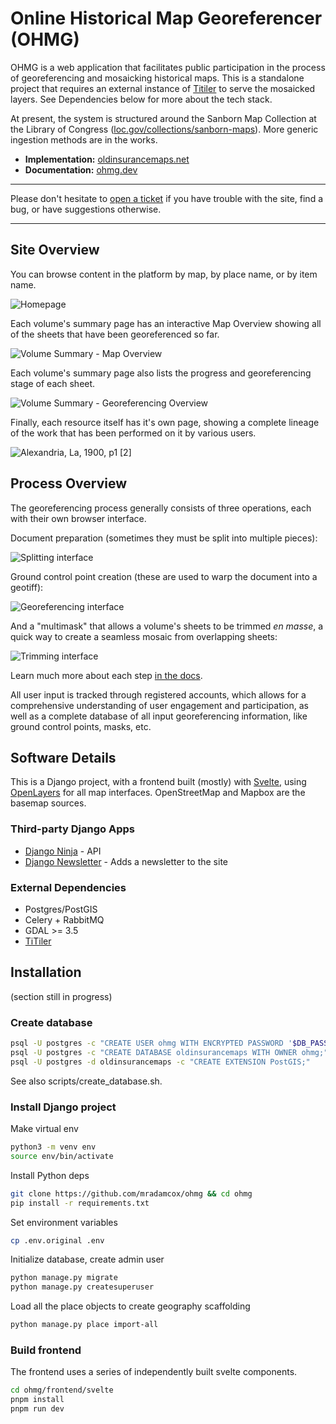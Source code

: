 # Online Historical Map Georeferencer (OHMG)

OHMG is a web application that facilitates public participation in the process of georeferencing and mosaicking historical maps. This is a standalone project that requires an external instance of [Titiler](https://developmentseed.org/titiler) to serve the mosaicked layers. See Dependencies below for more about the tech stack.

At present, the system is structured around the Sanborn Map Collection at the Library of Congress ([loc.gov/collections/sanborn-maps](https://loc.gov/collections/sanborn-maps)). More generic ingestion methods are in the works.

- **Implementation:** [oldinsurancemaps.net](https://oldinsurancemaps.net)
- **Documentation:** [ohmg.dev](https://ohmg.dev)

---

Please don't hesitate to [open a ticket](https://github.com/mradamcox/loc-insurancemaps/issues/new/choose) if you have trouble with the site, find a bug, or have suggestions otherwise.

---

## Site Overview

You can browse content in the platform by map, by place name, or by item name.

![Homepage](./ohmg/frontend/static/img/browse.jpg)

Each volume's summary page has an interactive Map Overview showing all of the sheets that have been georeferenced so far.

![Volume Summary - Map Overview](./ohmg/frontend/static/img/vsummary-031922.jpg)

Each volume's summary page also lists the progress and georeferencing stage of each sheet.

![Volume Summary - Georeferencing Overview](./ohmg/frontend/static/img/vsummary2-031922.jpg)

Finally, each resource itself has it's own page, showing a complete lineage of the work that has been performed on it by various users.

![Alexandria, La, 1900, p1 [2]](./ohmg/frontend/static/img/example-resource-alex-1900.jpg)

## Process Overview

The georeferencing process generally consists of three operations, each with their own browser interface.

Document preparation (sometimes they must be split into multiple pieces):

![Splitting interface](./ohmg/frontend/static/img/example-split-alex-1900.jpg)

Ground control point creation (these are used to warp the document into a geotiff):

![Georeferencing interface](./ohmg/frontend/static/img/example-georef-alex-1900.jpg)

And a "multimask" that allows a volume's sheets to be trimmed *en masse*, a quick way to create a seamless mosaic from overlapping sheets:

![Trimming interface](./ohmg/frontend/static/img/example-multimask-alex-1900.jpg)

Learn much more about each step [in the docs](https://ohmg.dev/docs/category/making-the-mosaics-1).

All user input is tracked through registered accounts, which allows for a comprehensive understanding of user engagement and participation, as well as a complete database of all input georeferencing information, like ground control points, masks, etc.

## Software Details

This is a Django project, with a frontend built (mostly) with [Svelte](https://svelte.dev), using [OpenLayers](https://openlayers.org) for all map interfaces. OpenStreetMap and Mapbox are the basemap sources.

### Third-party Django Apps

- [Django Ninja](https://django-ninja.rest-framework.com) - API
- [Django Newsletter](https://github.com/jazzband/django-newsletter) - Adds a newsletter to the site

### External Dependencies

- Postgres/PostGIS
- Celery + RabbitMQ
- GDAL >= 3.5
- [TiTiler](https://developmentseed.org/titiler)

## Installation

(section still in progress)

### Create database

```bash
psql -U postgres -c "CREATE USER ohmg WITH ENCRYPTED PASSWORD '$DB_PASSWORD'"
psql -U postgres -c "CREATE DATABASE oldinsurancemaps WITH OWNER ohmg;"
psql -U postgres -d oldinsurancemaps -c "CREATE EXTENSION PostGIS;"
```

See also scripts/create_database.sh.

### Install Django project

Make virtual env

```bash
python3 -m venv env
source env/bin/activate
```

Install Python deps

```bash
git clone https://github.com/mradamcox/ohmg && cd ohmg
pip install -r requirements.txt
```

Set environment variables

```bash
cp .env.original .env
```

Initialize database, create admin user

```bash
python manage.py migrate
python manage.py createsuperuser
```

Load all the place objects to create geography scaffolding

```bash
python manage.py place import-all
```

### Build frontend

The frontend uses a series of independently built svelte components.

```bash
cd ohmg/frontend/svelte
pnpm install
pnpm run dev
```
